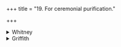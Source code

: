 +++
title = "19. For ceremonial purification."

+++

<details><summary>Whitney</summary>

### Comment
Found also in Pāipp. xix. Translated by Ludwig (p. 431). Quite various use is made of this hymn in the sūtras. In Kāuś. it is included (9. 2) in the bṛhachānti gaṇa; it is associated (as are vi. 23, 24, 51, 57, 59, 61, 62) with i. 4-6 etc. in a rite for good fortune (41. 14); it appears in the savayajñās (66. 16), with the pavitra sava; and the comm. declares it and vi. 51, 62 to be intended by pavitrāis at 61. 5, also in the savayajña chapter. In Vāit. it accompanies a purifying rite (11. 10) in the agniṣṭoma, and (with vi. 69 etc.) the pouring out of the surā in the sāutrāmaṇī ceremony ⌊30. 13⌋; and vs. 2 in the agnyādheya (6. 11), with an offering to Agni pavamāna.


### Translations
Translated: Ludwig, p. 431; Florenz, 272 or 24; Griffith, i. 255.
</details>

<details><summary>Griffith</summary>

A prayer for purification
</details>
